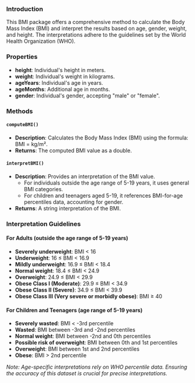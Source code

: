 ### Introduction

This BMI package offers a comprehensive method to calculate the Body Mass Index (BMI) and interpret the results based on age, gender, weight, and height. The interpretations adhere to the guidelines set by the World Health Organization (WHO).

### Properties

- **height**: Individual's height in meters.
- **weight**: Individual's weight in kilograms.
- **ageYears**: Individual's age in years.
- **ageMonths**: Additional age in months.
- **gender**: Individual's gender, accepting "male" or "female".

### Methods

#### `computeBMI()`
- **Description**: Calculates the Body Mass Index (BMI) using the formula: BMI = kg/m².
- **Returns**: The computed BMI value as a double.

#### `interpretBMI()`
- **Description**: Provides an interpretation of the BMI value.
  - For individuals outside the age range of 5-19 years, it uses general BMI categories.
  - For children and teenagers aged 5-19, it references BMI-for-age percentiles data, accounting for gender.
- **Returns**: A string interpretation of the BMI.

### Interpretation Guidelines

#### For Adults (outside the age range of 5-19 years)
- **Severely underweight**: BMI < 16
- **Underweight**: 16 ≤ BMI < 16.9
- **Mildly underweight**: 16.9 ≤ BMI < 18.4
- **Normal weight**: 18.4 ≤ BMI < 24.9
- **Overweight**: 24.9 ≤ BMI < 29.9
- **Obese Class I (Moderate)**: 29.9 ≤ BMI < 34.9
- **Obese Class II (Severe)**: 34.9 ≤ BMI < 39.9
- **Obese Class III (Very severe or morbidly obese)**: BMI ≥ 40

#### For Children and Teenagers (age range of 5-19 years)
- **Severely wasted**: BMI < -3rd percentile
- **Wasted**: BMI between -3rd and -2nd percentiles
- **Normal weight**: BMI between -2nd and 0th percentiles
- **Possible risk of overweight**: BMI between 0th and 1st percentiles
- **Overweight**: BMI between 1st and 2nd percentiles
- **Obese**: BMI > 2nd percentile

*Note: Age-specific interpretations rely on WHO percentile data. Ensuring the accuracy of this dataset is crucial for precise interpretations.*

